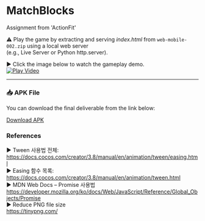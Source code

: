 # MatchBlocks
Assignment from 'ActionFit'  

⚠ Play the game by extracting and serving *index.html* from `web-mobile-002.zip` using a local web server  
(e.g., Live Server or Python http.server).

▶ Click the image below to watch the gameplay demo.  
[![Play Video](https://img.youtube.com/vi/vcXoi1gHmKo/0.jpg)](https://youtu.be/vcXoi1gHmKo)

---
### 📥 APK File
You can download the final deliverable from the link below:

[Download APK](https://github.com/rrabbiitt/MatchBlocks/ActionFit-release.apk)

### References
▶️ Tween 사용법 전체:   
https://docs.cocos.com/creator/3.8/manual/en/animation/tween/easing.html   
▶️ Easing 함수 목록:   
https://docs.cocos.com/creator/3.8/manual/en/animation/tween.html   
▶️ MDN Web Docs – Promise 사용법   
https://developer.mozilla.org/ko/docs/Web/JavaScript/Reference/Global_Objects/Promise  
▶️ Reduce PNG file size  
https://tinypng.com/
